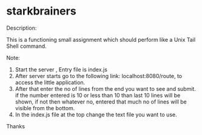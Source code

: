 # starkbrainers

Description:

This is a functioning small assignment which should perform like a Unix Tail Shell command.

Note:
1. Start the server , Entry file is index.js
2. After server starts go to the following link: localhost:8080/route, to access the little application.
3. After that enter the no of lines from the end you want to see and submit. if the number entered is 10 
or less than 10 than last 10 lines will be shown, if not then whatever no, entered that much no of lines will be visible from the bottom.
4. In the index.js file  at the top change the text file you want to use.

Thanks 